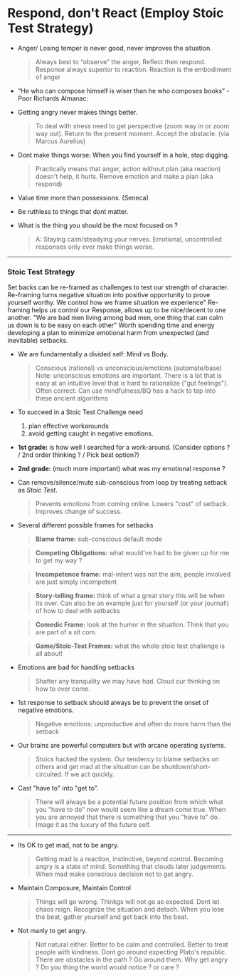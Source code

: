 # Respond, don't React (Employ Stoic Test Strategy) 

- Anger/ Losing temper is never good, never improves the situation.

  > Always best to “observe” the anger, Reflect then respond. Response
    always superior to reaction. Reaction is the embodiment of anger

- “He who can compose himself is wiser than he who composes books” - Poor Richards Almanac: 
  
- Getting angry never makes things better.

  > To deal with stress need to get perspective (zoom way in or zoom
    way out). Return to the present moment. Accept the obstacle. (via
    Marcus Aurelius)

- Dont make things worse: When you find yourself in a hole, stop digging. 

  > Practically means that anger, action without plan (aka reaction)
  doesn't help, it hurts.  Remove emotion and make a plan (aka
  respond)

- Value time more than possessions. (Seneca)

- Be ruthless to things that dont matter.

- What is the thing you should be the most focused on ?

  > A: Staying calm/steadying your nerves.  Emotional, uncontrolled
    responses only ever make things worse.


---
### Stoic Test Strategy 

Set backs can be re-framed as challenges to test our strength of
character.  Re-framing turns negative situation into positive
opportunity to prove yourself worthy.  We control how we frame
situation we experience" Re-framing helps us control our Response,
allows up to be nice/decent to one another.  "We are bad men
living among bad men, one thing that can calm us down is to be
easy on each other" Worth spending time and energy developing a
plan to minimize emotional harm from unexpected (and inevitable)
setbacks.


 
- We are fundamentally a divided self: Mind vs Body.

  > Conscious (rational) vs unconscious/emotions (automate/base) Note:
  unconscious emotions are important. There is a lot that is easy at
  an intuitive level that is hard to rationalize ("gut
  feelings"). Often correct.  Can use mindfulness/BQ has a hack to tap
  into these ancient algorithms

- To succeed in a Stoic Test Challenge need
   1) plan effective workarounds 
   2) avoid getting caught in negative emotions. 

- **1st grade:** is how well I searched for a work-around. (Consider options ? / 2nd order thinking ? / Pick best option?)

- **2nd grade:** (much more important) what was my emotional response ?

- Can remove/silence/mute sub-conscious from loop by treating setback as *Stoic Test*. 
  > Prevents emotions from coming online. Lowers "cost" of setback. Improves change of success.

- Several different possible frames for setbacks

  > **Blame frame:** sub-conscious default mode

  > **Competing Obligations:** what would've had to be given up for me to get my way ?

  > **Incompetence frame:** mal-intent was not the aim, people involved are just simply incompetent

  > **Story-telling frame:** think of what a great story this will be when its over. Can also be an example just for yourself (or your journal!) of how to deal with setbacks

  > **Comedic Frame:** look at the humor in the situation. Think that you are part of a sit com. 

  > **Game/Stoic-Test Frames:** what the whole stoic test challenge is all about!

- Emotions are bad for handling setbacks

  > Shatter any tranquility we may have had.  Cloud our thinking on
    how to over come.

- 1st response to setback should always be to prevent the onset of negative emotions.

  > Negative emotions: unproductive and often do more harm than the setback

- Our brains are powerful computers but with arcane operating systems. 

   > Stoics hacked the system. Our tendency to blame setbacks on
      others and get mad at the situation can be
      shutdown/short-circuited. If we act quickly.

- Cast "have to" into "get to". 
  
  > There will always be a potential future position from which what
  you "have to do" now would seem like a dream come true.  When you
  are annoyed that there is something that you "have to" do. Image it
  as the luxury of the future self.

---

- Its OK to get mad, not to be angry. 
  
  > Getting mad is a reaction, instinctive, beyond control.  Becoming
    angry is a state of mind. Something that clouds later
    judgements. When mad make conscious decision not to get angry.

- Maintain Composure, Maintain Control

  > Things will go wrong. Thinkgs will not go as expected. Dont let
    chaos reign. Recognize the situation and detach. When you lose the
    beat, gather yourself and get back into the beat.


- Not manly to get angry. 

  > Not natural either. Better to be calm and controlled. Better to
    treat people with kindness. Dont go around expecting Plato's
    republic.  There are obstacles in the path ? Go around them. Why
    get angry ? Do you thing the world would notice ? or care ?